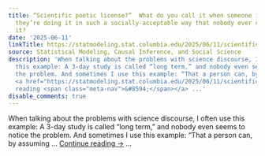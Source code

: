 ```yaml
---
title: “Scientific poetic license?”  What do you call it when someone is lying but
  they’re doing it in such a socially-acceptable way that nobody ever calls them on
  it?
date: '2025-06-11'
linkTitle: https://statmodeling.stat.columbia.edu/2025/06/11/scientific-poetic-license-what-do-you-call-it-when-someone-is-lying-but-theyre-doing-it-in-such-a-socially-acceptable-way-that-nobody-ever-calls-them-on-it/
source: Statistical Modeling, Causal Inference, and Social Science
description: 'When talking about the problems with science discourse, I often use
  this example: A 3-day study is called “long term,” and nobody even seems to notice
  the problem. And sometimes I use this example: “That a person can, by assuming &#8230;
  <a href="https://statmodeling.stat.columbia.edu/2025/06/11/scientific-poetic-license-what-do-you-call-it-when-someone-is-lying-but-theyre-doing-it-in-such-a-socially-acceptable-way-that-nobody-ever-calls-them-on-it/">Continue
  reading <span class="meta-nav">&#8594;</span></a> ...'
disable_comments: true
---
```

When talking about the problems with science discourse, I often use this example: A 3-day study is called “long term,” and nobody even seems to notice the problem. And sometimes I use this example: “That a person can, by assuming &#8230; <a href="https://statmodeling.stat.columbia.edu/2025/06/11/scientific-poetic-license-what-do-you-call-it-when-someone-is-lying-but-theyre-doing-it-in-such-a-socially-acceptable-way-that-nobody-ever-calls-them-on-it/">Continue reading <span class="meta-nav">&#8594;</span></a> ...